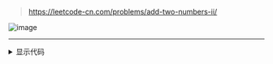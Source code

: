 > https://leetcode-cn.com/problems/add-two-numbers-ii/

![image](ED1C11250864467E93833F5B61488496)

---


<details>
<summary>显示代码</summary>

```python
# Definition for singly-linked list.
# class ListNode:
#     def __init__(self, x):
#         self.val = x
#         self.next = None

class Solution:
    def addTwoNumbers(self, l1: ListNode, l2: ListNode) -> ListNode:
        stack1 = []
        stack2 = []
        while l1:
            stack1.append(l1.val)
            l1 = l1.next
        while l2:
            stack2.append(l2.val)
            l2 = l2.next
        carry = 0
        ans = None
        while stack1 or stack2 or carry != 0:
            a = 0 if not stack1 else stack1.pop()
            b = 0 if not stack2 else stack2.pop()
            cur = a + b + carry
            carry = cur // 10
            cur %= 10
            cur_node = ListNode(cur)
            cur_node.next = ans
            ans = cur_node
        return ans
```
</details>